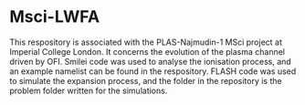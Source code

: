 # Msci-LWFA
This respository is associated with the PLAS-Najmudin-1 MSci project at Imperial College London. 
It concerns the evolution of the plasma channel driven by OFI.
Smilei code was used to analyse the ionisation process, and an example namelist can be found in the respository.
FLASH code was used to simulate the expansion process, and the folder in the repository is the problem folder written for the simulations.
